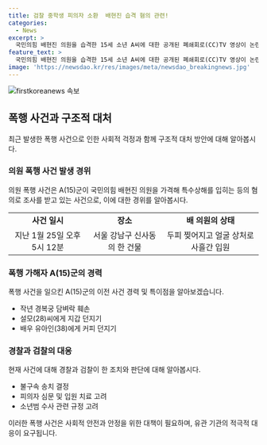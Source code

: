 ```yaml
---
title: 검찰 중학생 피의자 소환  배현진 습격 혐의 관련!
categories:
  - News
excerpt: >
  국민의힘 배현진 의원을 습격한 15세 소년 A씨에 대한 공개된 폐쇄회로(CC)TV 영상이 논란이다. A씨는 배 의원을 돌덩이로 공격해 두피가 찢어지고 얼굴에 상처를 입히고 의식적 범행을 부인했다. 이전에 경복궁 담벼락 훼손 등 다른 사건에서도 논란이 있었으며, 사건 처리 방향을 검찰이 조사 결과를 토대로 결정할 예정이다. A씨는 현장에서 체포된 후 정신 의료 기관에 입원한 적이 있으며, 검찰은 피의자가 혐의를 시인하고 관련 증거가 확보된 점 등을 고려해 불구속 수사를 진행한 것으로 전해졌다.
feature_text: >
  국민의힘 배현진 의원을 습격한 15세 소년 A씨에 대한 공개된 폐쇄회로(CC)TV 영상이 논란이다. A씨는 배 의원을 돌덩이로 공격해 두피가 찢어지고 얼굴에 상처를 입히고 의식적 범행을 부인했다. 이전에 경복궁 담벼락 훼손 등 다른 사건에서도 논란이 있었으며, 사건 처리 방향을 검찰이 조사 결과를 토대로 결정할 예정이다. A씨는 현장에서 체포된 후 정신 의료 기관에 입원한 적이 있으며, 검찰은 피의자가 혐의를 시인하고 관련 증거가 확보된 점 등을 고려해 불구속 수사를 진행한 것으로 전해졌다.
image: 'https://newsdao.kr/res/images/meta/newsdao_breakingnews.jpg'
---
```


<p><img src="https://newsdao.kr/res/images/meta/newsdao_breakingnews.jpg" alt="firstkoreanews 속보" /></p>

<h2 data-ke-size="size26">폭행 사건과 구조적 대처</h2>

<p data-ke-size="size16">최근 발생한 폭행 사건으로 인한 사회적 걱정과 함께 구조적 대처 방안에 대해 알아봅시다.</p>

<h3>의원 폭행 사건 발생 경위</h3>

<p data-ke-size="size16">의원 폭행 사건은 A(15)군이 국민의힘 배현진 의원을 가격해 특수상해를 입히는 등의 혐의로 조사를 받고 있는 사건으로, 이에 대한 경위를 알아봅시다.</p>

<table>
    <tr>
        <td style="text-align: center; height: 17px;"><b>사건 일시</b></td>
        <td style="text-align: center; height: 17px;"><b>장소</b></td>
        <td style="text-align: center; height: 17px;"><b>배 의원의 상태</b></td>
    </tr>
    <tr>
        <td style="text-align: center; height: 17px;">지난 1월 25일 오후 5시 12분</td>
        <td style="text-align: center; height: 17px;">서울 강남구 신사동의 한 건물</td>
        <td style="text-align: center; height: 17px;">두피 찢어지고 얼굴 상처로 사흘간 입원</td>
    </tr>
</table>

<h3>폭행 가해자 A(15)군의 경력</h3>

<p data-ke-size="size16">폭행 사건을 일으킨 A(15)군의 이전 사건 경력 및 특이점을 알아보겠습니다.</p>

<ul>
    <li>작년 경복궁 담벼락 훼손</li>
    <li>설모(28)씨에게 지갑 던지기</li>
    <li>배우 유아인(38)에게 커피 던지기</li>
</ul>

<h3>경찰과 검찰의 대응</h3>

<p data-ke-size="size16">현재 사건에 대해 경찰과 검찰이 한 조치와 판단에 대해 알아봅시다.</p>

<ul>
    <li>불구속 송치 결정</li>
    <li>피의자 심문 및 입원 치료 고려</li>
    <li>소년범 수사 관련 규정 고려</li>
</ul>

<p>이러한 폭행 사건은 사회적 안전과 안정을 위한 대책이 필요하며, 유관 기관의 적극적 대응이 요구됩니다.</p>

